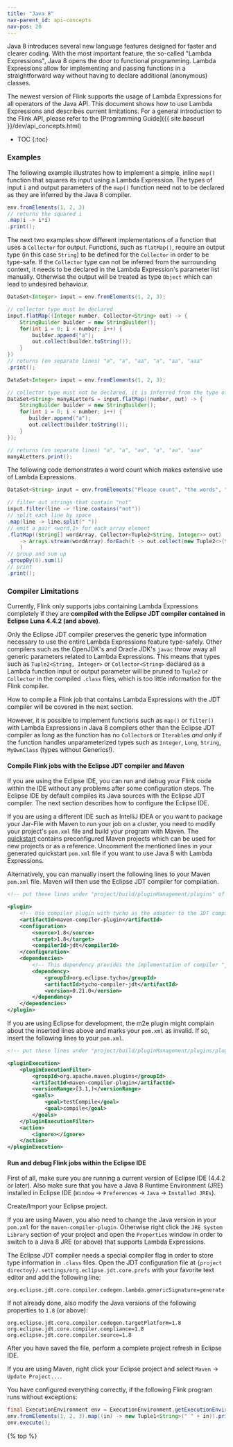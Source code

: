 ```yaml
---
title: "Java 8"
nav-parent_id: api-concepts
nav-pos: 20
---
```

<!--
Licensed to the Apache Software Foundation (ASF) under one
or more contributor license agreements.  See the NOTICE file
distributed with this work for additional information
regarding copyright ownership.  The ASF licenses this file
to you under the Apache License, Version 2.0 (the
"License"); you may not use this file except in compliance
with the License.  You may obtain a copy of the License at

  http://www.apache.org/licenses/LICENSE-2.0

Unless required by applicable law or agreed to in writing,
software distributed under the License is distributed on an
"AS IS" BASIS, WITHOUT WARRANTIES OR CONDITIONS OF ANY
KIND, either express or implied.  See the License for the
specific language governing permissions and limitations
under the License.
-->

Java 8 introduces several new language features designed for faster and clearer coding. With the most important feature,
the so-called "Lambda Expressions", Java 8 opens the door to functional programming. Lambda Expressions allow for implementing and
passing functions in a straightforward way without having to declare additional (anonymous) classes.

The newest version of Flink supports the usage of Lambda Expressions for all operators of the Java API.
This document shows how to use Lambda Expressions and describes current limitations. For a general introduction to the
Flink API, please refer to the [Programming Guide]({{ site.baseurl }}/dev/api_concepts.html)

* TOC
{:toc}

### Examples

The following example illustrates how to implement a simple, inline `map()` function that squares its input using a Lambda Expression.
The types of input `i` and output parameters of the `map()` function need not to be declared as they are inferred by the Java 8 compiler.

~~~java
env.fromElements(1, 2, 3)
// returns the squared i
.map(i -> i*i)
.print();
~~~

The next two examples show different implementations of a function that uses a `Collector` for output.
Functions, such as `flatMap()`, require an output type (in this case `String`) to be defined for the `Collector` in order to be type-safe.
If the `Collector` type can not be inferred from the surrounding context, it needs to be declared in the Lambda Expression's parameter list manually.
Otherwise the output will be treated as type `Object` which can lead to undesired behaviour.

~~~java
DataSet<Integer> input = env.fromElements(1, 2, 3);

// collector type must be declared
input.flatMap((Integer number, Collector<String> out) -> {
    StringBuilder builder = new StringBuilder();
    for(int i = 0; i < number; i++) {
        builder.append("a");
        out.collect(builder.toString());
    }
})
// returns (on separate lines) "a", "a", "aa", "a", "aa", "aaa"
.print();
~~~

~~~java
DataSet<Integer> input = env.fromElements(1, 2, 3);

// collector type must not be declared, it is inferred from the type of the dataset
DataSet<String> manyALetters = input.flatMap((number, out) -> {
    StringBuilder builder = new StringBuilder();
    for(int i = 0; i < number; i++) {
       builder.append("a");
       out.collect(builder.toString());
    }
});

// returns (on separate lines) "a", "a", "aa", "a", "aa", "aaa"
manyALetters.print();
~~~

The following code demonstrates a word count which makes extensive use of Lambda Expressions.

~~~java
DataSet<String> input = env.fromElements("Please count", "the words", "but not this");

// filter out strings that contain "not"
input.filter(line -> !line.contains("not"))
// split each line by space
.map(line -> line.split(" "))
// emit a pair <word,1> for each array element
.flatMap((String[] wordArray, Collector<Tuple2<String, Integer>> out)
    -> Arrays.stream(wordArray).forEach(t -> out.collect(new Tuple2<>(t, 1)))
    )
// group and sum up
.groupBy(0).sum(1)
// print
.print();
~~~

### Compiler Limitations
Currently, Flink only supports jobs containing Lambda Expressions completely if they are **compiled with the Eclipse JDT compiler contained in Eclipse Luna 4.4.2 (and above)**.

Only the Eclipse JDT compiler preserves the generic type information necessary to use the entire Lambda Expressions feature type-safely.
Other compilers such as the OpenJDK's and Oracle JDK's `javac` throw away all generic parameters related to Lambda Expressions. This means that types such as `Tuple2<String, Integer>` or `Collector<String>` declared as a Lambda function input or output parameter will be pruned to `Tuple2` or `Collector` in the compiled `.class` files, which is too little information for the Flink compiler.

How to compile a Flink job that contains Lambda Expressions with the JDT compiler will be covered in the next section.

However, it is possible to implement functions such as `map()` or `filter()` with Lambda Expressions in Java 8 compilers other than the Eclipse JDT compiler as long as the function has no `Collector`s or `Iterable`s *and* only if the function handles unparameterized types such as `Integer`, `Long`, `String`, `MyOwnClass` (types without Generics!).

#### Compile Flink jobs with the Eclipse JDT compiler and Maven

If you are using the Eclipse IDE, you can run and debug your Flink code within the IDE without any problems after some configuration steps. The Eclipse IDE by default compiles its Java sources with the Eclipse JDT compiler. The next section describes how to configure the Eclipse IDE.

If you are using a different IDE such as IntelliJ IDEA or you want to package your Jar-File with Maven to run your job on a cluster, you need to modify your project's `pom.xml` file and build your program with Maven. The [quickstart]({{site.baseurl}}/quickstart/setup_quickstart.html) contains preconfigured Maven projects which can be used for new projects or as a reference. Uncomment the mentioned lines in your generated quickstart `pom.xml` file if you want to use Java 8 with Lambda Expressions.

Alternatively, you can manually insert the following lines to your Maven `pom.xml` file. Maven will then use the Eclipse JDT compiler for compilation.

~~~xml
<!-- put these lines under "project/build/pluginManagement/plugins" of your pom.xml -->

<plugin>
    <!-- Use compiler plugin with tycho as the adapter to the JDT compiler. -->
    <artifactId>maven-compiler-plugin</artifactId>
    <configuration>
        <source>1.8</source>
        <target>1.8</target>
        <compilerId>jdt</compilerId>
    </configuration>
    <dependencies>
        <!-- This dependency provides the implementation of compiler "jdt": -->
        <dependency>
            <groupId>org.eclipse.tycho</groupId>
            <artifactId>tycho-compiler-jdt</artifactId>
            <version>0.21.0</version>
        </dependency>
    </dependencies>
</plugin>
~~~

If you are using Eclipse for development, the m2e plugin might complain about the inserted lines above and marks your `pom.xml` as invalid. If so, insert the following lines to your `pom.xml`.

~~~xml
<!-- put these lines under "project/build/pluginManagement/plugins/plugin[groupId="org.eclipse.m2e", artifactId="lifecycle-mapping"]/configuration/lifecycleMappingMetadata/pluginExecutions" of your pom.xml -->

<pluginExecution>
    <pluginExecutionFilter>
        <groupId>org.apache.maven.plugins</groupId>
        <artifactId>maven-compiler-plugin</artifactId>
        <versionRange>[3.1,)</versionRange>
        <goals>
            <goal>testCompile</goal>
            <goal>compile</goal>
        </goals>
    </pluginExecutionFilter>
    <action>
        <ignore></ignore>
    </action>
</pluginExecution>
~~~

#### Run and debug Flink jobs within the Eclipse IDE

First of all, make sure you are running a current version of Eclipse IDE (4.4.2 or later). Also make sure that you have a Java 8 Runtime Environment (JRE) installed in Eclipse IDE (`Window` -> `Preferences` -> `Java` -> `Installed JREs`).

Create/Import your Eclipse project.

If you are using Maven, you also need to change the Java version in your `pom.xml` for the `maven-compiler-plugin`. Otherwise right click the `JRE System Library` section of your project and open the `Properties` window in order to switch to a Java 8 JRE (or above) that supports Lambda Expressions.

The Eclipse JDT compiler needs a special compiler flag in order to store type information in `.class` files. Open the JDT configuration file at `{project directoy}/.settings/org.eclipse.jdt.core.prefs` with your favorite text editor and add the following line:

~~~
org.eclipse.jdt.core.compiler.codegen.lambda.genericSignature=generate
~~~

If not already done, also modify the Java versions of the following properties to `1.8` (or above):

~~~
org.eclipse.jdt.core.compiler.codegen.targetPlatform=1.8
org.eclipse.jdt.core.compiler.compliance=1.8
org.eclipse.jdt.core.compiler.source=1.8
~~~

After you have saved the file, perform a complete project refresh in Eclipse IDE.

If you are using Maven, right click your Eclipse project and select `Maven` -> `Update Project...`.

You have configured everything correctly, if the following Flink program runs without exceptions:

~~~java
final ExecutionEnvironment env = ExecutionEnvironment.getExecutionEnvironment();
env.fromElements(1, 2, 3).map((in) -> new Tuple1<String>(" " + in)).print();
env.execute();
~~~

{% top %}
